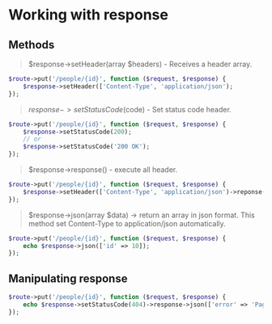 # Working with response

## Methods
> $response->setHeader(array $headers) - Receives a header array.
```php
$route->put('/people/{id}', function ($request, $response) {
    $response->setHeader(['Content-Type', 'application/json');
});
```

> $response->setStatusCode($code) - Set status code header.
```php
$route->put('/people/{id}', function ($request, $response) {
    $response->setStatusCode(200);
    // or
    $response->setStatusCode('200 OK');
});
```

> $response->response() - execute all header.
```php
$route->put('/people/{id}', function ($request, $response) {
    $response->setHeader(['Content-Type', 'application/json')->reponse();
});
```

> $response->json(array $data) -> return an array in json format. This method set Content-Type to application/json automatically.
```php
$route->put('/people/{id}', function ($request, $response) {
    echo $response->json(['id' => 10]);
});
```

## Manipulating response
```php
$route->put('/people/{id}', function ($request, $response) {
    echo $response->setStatusCode(404)->response->json(['error' => 'Page not found']);
});
```